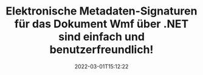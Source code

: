 ---
############################# Static ############################
layout: "auto-gen-signature"
date: 2022-03-01T15:12:22
draft: false
operation: Sign
signaturetype: Metadata
fileformat: Wmf
productName: .NET
lang: de
productCode: net
otherformats: pdf doc docx docm dot dotm dotx odt ott rtf xls xlsx xlsm xlsb csv ods ots xltx xltm ppt pptx pps ppsx odp otp potx potm pptm ppsm png jpg bmp gif tiff svg webp wmf
breadcrumb: Put Metadata signature on Wmf for C#

############################# Head ############################
head_title: "Elektronische Metadaten-Signaturen an Wmf-Dokumente über C# anhängen"
head_description: "Verwenden Sie Metadaten als versteckte elektronische Signaturen in Ihren Wmf-Dokumenten mit ein paar Zeilen C#-Code. Verwenden Sie die GroupDocs Document Signature API, um Ihre Geschäftsdokumente und Dateien mit Metadateninformationen elektronisch zu signieren."

############################# Header ############################
title: "Elektronische Metadaten-Signaturen für das Dokument Wmf über .NET sind einfach und benutzerfreundlich!"
description: "Unterschreiben Sie Ihre Wmf-Dokumente und Verträge mit versteckten Metadateneinträgen. Generieren Sie Metadaten für PDFs, MS Word-Dokumente, MS Excel-Arbeitsmappen, MS PowerPoint-Präsentationen und verschiedene Bildformate ohne Probleme und zusätzliche Codierung."
bg_image: "https://cms.admin.containerize.com/templates/aspose/App_Themes/V3/images/bg/header1.png"
bg_overlay: false
button:
    enable: true

############################# SubMenu ############################
submenu:
    enable: true

    left:
        img_alt: "GroupDocs.Signature for .NET"
        image: "https://cms.admin.containerize.com/templates/groupdocs/images/product-logos/90x90-noborder/groupdocs-signature-net.png"
        product: "GroupDocs.Signature"
        platform: ".NET"



############################# About ############################
about:
    enable: true
    title: "Über GroupDocs.Signature for .NET Metadaten-Signaturen-API"
    content: |
        [GroupDocs.Signature for .NET](https://products.groupdocs.com/signature/net/) ist eine beliebte API für die elektronische Unterzeichnung digitaler Dokumente. Signaturen wie Texte, Bilder, digitale Zertifikate, Barcodes, QR-Codes, Stempel oder Metadaten sind verfügbar. Signaturen können auf PDFs, MS Word-Dokumenten, MS Excel-Arbeitsmappen, MS PowerPoint-Präsentationen, Adobe Photoshop-Dateien und verschiedenen Bildformaten platziert werden. Kunden können ihr Dokument signieren und elektronische Signaturen, die auf diesen Dokumenten angebracht wurden, aktualisieren, suchen, überprüfen, löschen oder in der Vorschau anzeigen. Darüber hinaus werden viele Möglichkeiten zur Anpassung von Signaturen bereitgestellt.
    

############################# Steps ############################
steps:
    enable: true
    title_left: "Schritte zum Signieren von Wmf mit Metadata in C#"
    content_left: |
        [GroupDocs.Signature for .NET](https://products.groupdocs.com/signature/net/) bietet die Möglichkeit, Wmf-Dokumente mit Metadata-Signaturen schnell und einfach zu signieren.
        
        * Erstellen Sie eine Instanz der Signature-Klasse, die die Wmf-Datei bereitstellt, die als Pfad oder Speicherstream signiert werden soll
        * Instanziieren Sie die SignOptions-Klasse und legen Sie alle erforderlichen Daten fest.
        * Rufen Sie die Signature.Sign()-Methode auf und übergeben Sie die Wmf-Ausgabedatei oder den Speicherstrom

    title_right: " System Anforderungen"
    content_right: |
        GroupDocs.Signature for .NET werden auf allen wichtigen Plattformen und Betriebssystemen unterstützt. Bevor Sie den folgenden Code ausführen, stellen Sie bitte sicher, dass die folgenden Voraussetzungen auf Ihrem System installiert sind.

        * Betriebssysteme: Microsoft Windows, Linux, MacOS
        * Entwicklungsumgebungen: Microsoft Visual Studio, Xamarin, MonoDevelop
        * Frameworks: .NET Framework, .NET Standard, .NET Core, Mono
        * Holen Sie sich das neueste GroupDocs.Signature for .NET von [Nuget](https://www.nuget.org/packages/groupdocs.signature)
         
    code: |
        ```csharp    
        
        // Set up input Wmf file
        string filePath = "input.wmf";
        // Set up output file
        string outputFilePath = "output.wmf";

        // Instantiate Signature for input file
        using (var signature = new GroupDocs.Signature.Signature(filePath))
        {
                // instantiate metadata signing options
                MetadataSignOptions options = new MetadataSignOptions();

                // Specify different Metadata Signatures and add them to options signature collection
                // set start id
                ushort imgsMetadataId = 41996;
                // setup int value
                ImageMetadataSignature mdSign_DocId = new ImageMetadataSignature(imgsMetadataId++, 123456); // int
                options.Signatures.Add(mdSign_DocId);
                // setup Author property
                ImageMetadataSignature mdSign_Author = new ImageMetadataSignature(imgsMetadataId++, "Mr.Scherlock Holmes"); // string
                options.Signatures.Add(mdSign_Author);
                // setup data of sign date
                ImageMetadataSignature mdSign_Date = new ImageMetadataSignature(imgsMetadataId++, DateTime.Now); // DateTime
                options.Signatures.Add(mdSign_Date);
                // setup double
                ImageMetadataSignature mdSign_Amnt = new ImageMetadataSignature(imgsMetadataId++, 123.456M); //decimal value
                options.Signatures.Add(mdSign_Amnt);

                // sign Wmf document
                SignResult result = signature.Sign(outputFilePath, options);
        }

        ```

############################# Demos ############################
demos:
    enable: true
    title: "Signieren von Wmf-Dokumenten mit Metadata Live-Demo"
    content: |
       Signieren Sie die Datei Wmf jetzt mit verschiedenen Signaturen, indem Sie die Website [GroupDocs.Signature App](https://products.groupdocs.app/signature/family) besuchen. Kostenlose Online-Demo wartet auf Sie.          

############################# More Formats ############################
more_formats:
    enable: true
    title: "Andere unterstützte Metadata-Signaturen für C#"
    content: |
        "Sie können Wmf auch mit anderen Signaturtypen signieren. Bitte sehen Sie sich die Liste unten an."
    format: 
       
       
back_to_top:
    enable: true
---